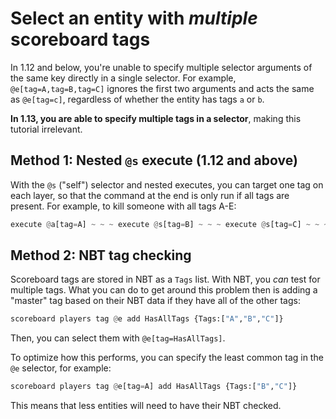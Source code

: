 # Select an entity with *multiple* scoreboard tags

In 1.12 and below, you're unable to specify multiple selector arguments of the same key directly in a single selector. For example, `@e[tag=A,tag=B,tag=C]` ignores the first two arguments and acts the same as `@e[tag=c]`, regardless of whether the entity has tags `a` or `b`.

**In 1.13, you are able to specify multiple tags in a selector**, making this tutorial irrelevant.

## Method 1: Nested `@s` execute (1.12 and above)

With the `@s` ("self") selector and nested executes, you can target one tag on each layer, so that the command at the end is only run if all tags are present. For example, to kill someone with all tags A-E:

```py
execute @a[tag=A] ~ ~ ~ execute @s[tag=B] ~ ~ ~ execute @s[tag=C] ~ ~ ~ execute @s[tag=D] ~ ~ ~ kill @s[tag=E]
```

## Method 2: NBT tag checking

Scoreboard tags are stored in NBT as a `Tags` list. With NBT, you *can* test for multiple tags. What you can do to get around this problem then is adding a "master" tag based on their NBT data if they have all of the other tags:

```py
scoreboard players tag @e add HasAllTags {Tags:["A","B","C"]}
```

Then, you can select them with `@e[tag=HasAllTags]`.

To optimize how this performs, you can specify the least common tag in the `@e` selector, for example:

```py
scoreboard players tag @e[tag=A] add HasAllTags {Tags:["B","C"]}
```

This means that less entities will need to have their NBT checked.